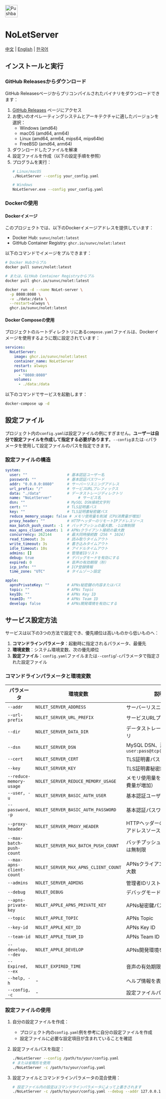 [<img src="https://developer.apple.com/assets/elements/badges/download-on-the-app-store.svg"
alt="Pushback App"
height="40">](https://apps.apple.com/us/app/id6615073345)
# NoLetServer

[中文](./README.md) | [English](./README_EN.md) | [한국어](./README_KR.md)

## インストールと実行

### GitHub Releasesからダウンロード

GitHub Releasesページからプリコンパイルされたバイナリをダウンロードできます：

1. [GitHub Releases](https://github.com/sunvc/NoLeterver/releases) ページにアクセス
2. お使いのオペレーティングシステムとアーキテクチャに適したバージョンを選択：
   - Windows (amd64)
   - macOS (amd64, arm64)
   - Linux (amd64, arm64, mips64, mips64le)
   - FreeBSD (amd64, arm64)
3. ダウンロードしたファイルを解凍
4. 設定ファイルを作成（以下の設定手順を参照）
5. プログラムを実行：
   ```bash
   # Linux/macOS
   ./NoLetServer --config your_config.yaml
   
   # Windows
   NoLetServer.exe --config your_config.yaml
   ```

### Dockerの使用

#### Dockerイメージ

このプロジェクトでは、以下のDockerイメージアドレスを提供しています：

- Docker Hub: `sunvc/nolet:latest`
- GitHub Container Registry: `ghcr.io/sunvc/nolet:latest`

以下のコマンドでイメージをプルできます：

```bash
# Docker Hubからプル
docker pull sunvc/nolet:latest

# または、GitHub Container Registryからプル
docker pull ghcr.io/sunvc/nolet:latest

docker run -d --name NoLet-server \
  -p 8080:8080 \
  -v ./data:/data \
  --restart=always \
  ghcr.io/sunvc/nolet:latest
```

#### Docker Composeの使用

プロジェクトのルートディレクトリにある`compose.yaml`ファイルは、Dockerイメージを使用するように既に設定されています：

```yaml
services:
  NoLetServer:
    image: ghcr.io/sunvc/nolet:latest
    container_name: NoLetServer
    restart: always
    ports:
      - "8080:8080"
    volumes:
      - ./data:/data
```

以下のコマンドでサービスを起動します：

```bash
docker-compose up -d
```

## 設定ファイル

プロジェクト内の`config.yaml`は設定ファイルの例にすぎません。**ユーザーは自分で設定ファイルを作成して指定する必要があります**。`--config`または`-c`パラメータを使用して設定ファイルのパスを指定できます。

### 設定ファイルの構造

```yaml
system:
  user: ""                  # 基本認証ユーザー名
  password: ""              # 基本認証パスワード
  addr: "0.0.0.0:8080"      # サーバーリスニングアドレス
  url_prefix: "/"           # サービスURLプレフィックス
  data: "./data"            # データストレージディレクトリ
  name: "NoLetServer"            # サービス名
  dsn: ""                   # MySQL DSN接続文字列
  cert: ""                  # TLS証明書パス
  key: ""                   # TLS証明書秘密鍵パス
  reduce_memory_usage: false # メモリ使用量を削減（CPU消費量が増加）
  proxy_header: ""          # HTTPヘッダーのリモートIPアドレスソース
  max_batch_push_count: -1  # バッチプッシュの最大数、-1は無制限
  max_apns_client_count: 1  # APNsクライアント接続の最大数
  concurrency: 262144       # 最大同時接続数（256 * 1024）
  read_timeout: 3s          # 読み取りタイムアウト
  write_timeout: 3s         # 書き込みタイムアウト
  idle_timeout: 10s         # アイドルタイムアウト
  admins: []                # 管理者IDリスト
  debug: true               # デバッグモードを有効にする
  expired: 0                # 音声の有効期限（秒）
  icp_info: ""              # ICP登録情報
  time_zone: "UTC"          # タイムゾーン設定

apple:
  apnsPrivateKey: ""        # APNs秘密鍵の内容またはパス
  topic: ""                 # APNs Topic
  keyID: ""                 # APNs Key ID
  teamID: ""                # APNs Team ID
  develop: false            # APNs開発環境を有効にする
```

## サービス設定方法

サービスは以下の3つの方法で設定でき、優先順位は高いものから低いものへ：

1. **コマンドラインパラメータ**：起動時に指定されるパラメータ、最優先
2. **環境変数**：システム環境変数、次の優先順位
3. **設定ファイル**：`config.yaml`ファイルまたは`--config`/`-c`パラメータで指定された設定ファイル

### コマンドラインパラメータと環境変数

| パラメータ | 環境変数 | 説明 | デフォルト値 |
|------|----------|------|--------|
| `--addr` | `NOLET_SERVER_ADDRESS` | サーバーリスニングアドレス | `0.0.0.0:8080` |
| `--url-prefix` | `NOLET_SERVER_URL_PREFIX` | サービスURLプレフィックス | `/` |
| `--dir` | `NOLET_SERVER_DATA_DIR` | データストレージディレクトリ | `./data` |
| `--dsn` | `NOLET_SERVER_DSN` | MySQL DSN、形式：`user:pass@tcp(host)/dbname` | 空 |
| `--cert` | `NOLET_SERVER_CERT` | TLS証明書パス | 空 |
| `--key` | `NOLET_SERVER_KEY` | TLS証明書秘密鍵パス | 空 |
| `--reduce-memory-usage` | `NOLET_SERVER_REDUCE_MEMORY_USAGE` | メモリ使用量を削減（CPU消費量が増加） | `false` |
| `--user, -u` | `NOLET_SERVER_BASIC_AUTH_USER` | 基本認証ユーザー名 | 空 |
| `--password, -p` | `NOLET_SERVER_BASIC_AUTH_PASSWORD` | 基本認証パスワード | 空 |
| `--proxy-header` | `NOLET_SERVER_PROXY_HEADER` | HTTPヘッダーのリモートIPアドレスソース | 空 |
| `--max-batch-push-count` | `NOLET_SERVER_MAX_BATCH_PUSH_COUNT` | バッチプッシュの最大数、`-1`は無制限 | `-1` |
| `--max-apns-client-count` | `NOLET_SERVER_MAX_APNS_CLIENT_COUNT` | APNsクライアント接続の最大数 | `1` |
| `--admins` | `NOLET_SERVER_ADMINS` | 管理者IDリスト | 空 |
| `--debug` | `NOLET_DEBUG` | デバッグモードを有効にする | `false` |
| `--apns-private-key` | `NOLET_APPLE_APNS_PRIVATE_KEY` | APNs秘密鍵パス | 空 |
| `--topic` | `NOLET_APPLE_TOPIC` | APNs Topic | 空 |
| `--key-id` | `NOLET_APPLE_KEY_ID` | APNs Key ID | 空 |
| `--team-id` | `NOLET_APPLE_TEAM_ID` | APNs Team ID | 空 |
| `--develop, --dev` | `NOLET_APPLE_DEVELOP` | APNs開発環境を有効にする | `false` |
| `--Expired, --ex` | `NOLET_EXPIRED_TIME` | 音声の有効期限（秒） | `120` |
| `--help, -h` | - | ヘルプ情報を表示 | - |
| `--config, -c` | - | 設定ファイルパスを指定 | - |

### 設定ファイルの使用

1. 自分の設定ファイルを作成：
   - プロジェクト内の`config.yaml`例を参考に自分の設定ファイルを作成
   - 設定ファイルに必要な設定項目が含まれていることを確認

2. 設定ファイルパスを指定：
   ```bash
   ./NoLetServer --config /path/to/your/config.yaml
   # または省略形を使用
   ./NoLetServer -c /path/to/your/config.yaml
   ```

3. 設定ファイルとコマンドラインパラメータの混合使用：
   ```bash
   # 設定ファイル内の設定はコマンドラインパラメータによって上書きされます
   ./NoLetServer -c /path/to/your/config.yaml --debug --addr 127.0.0.1:8080
   ```
